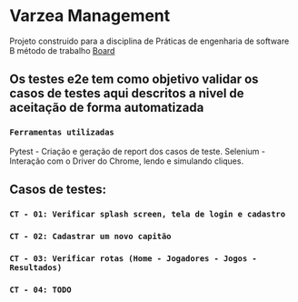 # Varzea Management

Projeto construido para a disciplina de Práticas de engenharia de software B método de trabalho [Board](https://trello.com/b/TeVuKh3Tagile-sprint-board)

## Os testes e2e tem como objetivo validar os casos de testes aqui descritos a nivel de aceitação de forma automatizada

### `Ferramentas utilizadas`

Pytest - Criação e geração de report dos casos de teste.
Selenium - Interação com o Driver do Chrome, lendo e simulando cliques.

## Casos de testes:

### `CT - 01: Verificar splash screen, tela de login e cadastro`

### `CT - 02: Cadastrar um novo capitão`

### `CT - 03: Verificar rotas (Home - Jogadores - Jogos - Resultados)`

### `CT - 04: TODO`
